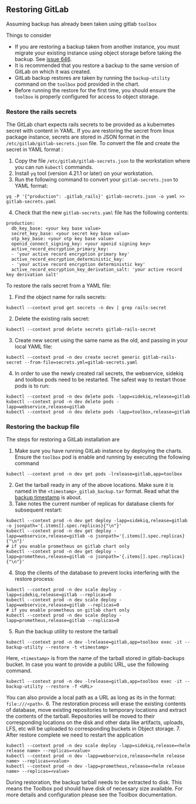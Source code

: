 ## Restoring GitLab

Assuming backup has already been taken using gitlab `toolbox`

Things to consider
- If you are restoring a backup taken from another instance, you must migrate your existing instance
using object storage before taking the backup. See [issue 646](https://gitlab.com/gitlab-org/charts/gitlab/-/issues/646).
- It is recommended that you restore a backup to the same version of GitLab on which it was created.
- GitLab backup restores are taken by running the `backup-utility` command on the `toolbox` pod provided in the chart.
- Before running the restore for the first time, you should ensure the `toolbox` is properly configured for access to object storage.

### Restore the rails secrets
The GitLab chart expects rails secrets to be provided as a kubernetes secret with content in YAML. If you are restoring the secret from linux package instance, secrets are stored in JSON format in the `/etc/gitlab/gitlab-secrets.json` file. To convert the file and create the secret in YAML format :

1. Copy the file `/etc/gitlab/gitlab-secrets.json` to the workstation where you can run `kubectl` commands.
2. Install `yq` tool (version 4.21.1 or later) on your workstation.
3. Run the following command to convert your `gitlab-secrets.json` to YAML format:
```
yq -P '{"production": .gitlab_rails}' gitlab-secrets.json -o yaml >> gitlab-secrets.yaml
```
4. Check that the new `gitlab-secrets.yaml` file has the following contents:
```
production:
  db_key_base: <your key base value>
  secret_key_base: <your secret key base value>
  otp_key_base: <your otp key base value>
  openid_connect_signing_key: <your openid signing key>
  active_record_encryption_primary_key:
  - 'your active record encryption primary key'
  active_record_encryption_deterministic_key:
  - 'your active record encryption deterministic key'
  active_record_encryption_key_derivation_salt: 'your active record key derivation salt'
```

To restore the rails secret from a YAML file:
1. Find the object name for rails secrets:
```
kubectl --context prod get secrets -n dev | grep rails-secret
```
2. Delete the existing rails secret:
```
kubectl --context prod delete secrets gitlab-rails-secret
```
3. Create new secret using the same name as the old, and passing in your local YAML file:
```
kubectl --context prod -n dev create secret generic gitlab-rails-secret --from-file=secrets.yml=gitlab-secrets.yaml
```
4. In order to use the newly created rail secrets, the webservice, sidekiq and toolbox pods need to be restarted. The safest way to restart those pods is to run:
```
kubectl --context prod -n dev delete pods -lapp=sidekiq,release=gitlab
kubectl --context prod -n dev delete pods -lapp=webservice,release=gitlab
kubectl --context prod -n dev delete pods -lapp=toolbox,release=gitlab
```

### Restoring the backup file
The steps for restoring a GitLab installation are
1. Make sure you have running GitLab instance by deploying the charts. Ensure the `toolbox` pod is enable and running by executing the following command
```
kubectl --context prod -n dev get pods -lrelease=gitlab,app=toolbox
```
2. Get the tarball ready in any of the above locations. Make sure it is named in the `<timestamp>_gitlab_backup.tar` format. Read what the [backup timestamp](https://docs.gitlab.com/ee/administration/backup_restore/backup_gitlab.html#backup-timestamp) is about.
3. Take notes the current number of replicas for database clients for subsequent restart:
```
kubectl --context prod -n dev get deploy -lapp=sidekiq,release=gitlab -o jsonpath='{.items[].spec.replicas}{"\n"}'
kubectl --context prod -n dev get deploy -lapp=webservice,release=gitlab -o jsonpath='{.items[].spec.replicas}{"\n"}'
# if you enable prometheus on gitlab chart only
kubectl --context prod -n dev get deploy -lapp=prometheus,release=gitlab -o jsonpath='{.items[].spec.replicas}{"\n"}'
```
4. Stop the clients of the database to prevent locks interfering with the restore process:
```
kubectl --context prod -n dev scale deploy -lapp=sidekiq,release=gitlab --replicas=0
kubectl --context prod -n dev scale deploy -lapp=webservice,release=gitlab --replicas=0
# if you enable prometheus on gitlab chart only
kubectl --context prod -n dev scale deploy -lapp=prometheus,release=gitlab --replicas=0
```
5. Run the backup utility to restore the tarball
```
kubectl --context prod -n dev -lrelease=gitlab,app=toolbox exec -it -- backup-utility --restore -t <timestamp>
```
Here, `<timestamp>` is from the name of the tarball stored in gitlab-backups bucket. In case you want to provide a public URL, use the following command.
```
kubectl --context prod -n dev -lrelease=gitlab,app=toolbox exec -it -- backup-utility --restore -f <URL>
```
You can also provide a local path as a URL as long as its in the format: `file:///<path>`.
6. The restoration process will erase the existing contents of database, move existing repositories to temporary locations and extract the contents of the tarball. Repositories will be moved to their corresponding locations on the disk and other data like artifacts, uploads, LFS, etc will be uploaded to corresponding buckets in Object storage.
7. After restore complete we need to restart the application
```
kubectl --context prod -n dev scale deploy -lapp=sidekiq,release=<helm release name> --replicas=<value>
kubectl --context prod -n dev -lapp=webservice,release=<helm release name> --replicas=<value>
kubectl --context prod -n dev -lapp=prometheus,release=<helm release name> --replicas=<value>
```
During restoration, the backup tarball needs to be extracted to disk. This means the Toolbox pod should have disk of necessary size available. For more details and configuration please see the Toolbox documentation.

